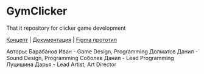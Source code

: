 # GymClicker
That it repository for clicker game development

[Концепт](https://docs.google.com/document/d/1v32cVpcSf79-S3IHjtKJ1lsPIQRgX7yFcemf6nyitrs/edit?usp=sharing) |
[Документация](https://docs.google.com/document/d/1pprSRC0St55z2aAndPm-CUaEq9ApSlVdWoJ93iem6MI/edit?usp=sharing) |
[Figma прототип](https://www.figma.com/file/uUubqbMXzxigg57XLnluAE/Untitled?node-id=0%3A1)

Авторы:
Барабанов Иван - Game Design, Programming
Долматов Данил - Sound Design, Programming
Соболев Данил - Lead Programming
Луцишина Дарья - Lead Artist, Art Director
